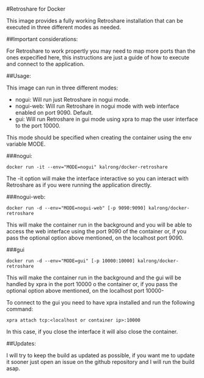 #Retroshare for Docker

This image provides a fully working Retroshare installation that can be executed in three different modes as needed.

##Important considerations:

For Retroshare to work propertly you may need to map more ports than the ones expecified here, this instructions are just a guide of how to execute and connect to the application.

##Usage:

This image can run in three different modes:

* nogui: Will run just Retroshare in nogui mode.
* nogui-web: Will run Retroshare in nogui mode with web interface enabled on port 9090. Default.
* gui: Will run Retroshare in gui mode using xpra to map the user interface to the port 10000.

This mode should be specified when creating the container using the env variable MODE.

###nogui:

```
docker run -it --env="MODE=nogui" kalrong/docker-retroshare
```

The -it option will make the interface interactive so you can interact with Retroshare as if you were running the application directly.

###nogui-web:

```
docker run -d --env="MODE=nogui-web" [-p 9090:9090] kalrong/docker-retroshare
```

This will make the container run in the background and you will be able to access the web interface using the port 9090 of the container or, if you pass the optional option above mentioned, on the localhost port 9090.

###gui

```
docker run -d --env="MODE=gui" [-p 10000:10000] kalrong/docker-retroshare
```

This will make the container run in the background and the gui will be handled by xpra in the port 10000 o the container or, if you pass the optional option above mentioned, on the localhost port 10000-

To connect to the gui you need to have xpra installed and run the following command:

```
xpra attach tcp:<localhost or container ip>:10000
```

In this case, if you close the interface it will also close the container.

##Updates:

I will try to keep the build as updated as possible, if you want me to update it sooner just open an issue on the github repository and I will run the build asap.
